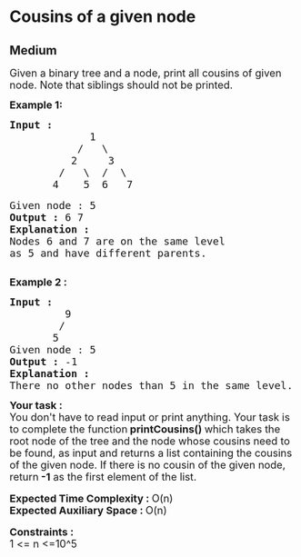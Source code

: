 # Cousins of a given node
## Medium 
<div class="problem-statement">
                <p></p><p><span style="font-size:18px">Given a binary tree and a node, print all cousins of given node. Note that siblings should not be printed.</span></p>

<p><strong><span style="font-size:18px">Example 1:</span></strong></p>

<pre><strong><span style="font-size:18px">Input : </span></strong>
<span style="font-size:18px">             1
           /   \
          2     3
        /   \  /  \
       4    5  6   7</span>

<span style="font-size:18px">Given node : 5</span>
<span style="font-size:18px"><strong>Output :</strong> 6 7</span>
<strong><span style="font-size:18px">Explanation :</span></strong>
<span style="font-size:18px">Nodes 6 and 7 are on the same level 
as 5 and have different parents.</span>

</pre>

<p><strong><span style="font-size:18px">Example 2 :</span></strong></p>

<pre><strong><span style="font-size:18px">Input :</span>
</strong><span style="font-size:18px">         9</span>
<span style="font-size:18px">        /</span>
<span style="font-size:18px">       5</span>
<span style="font-size:18px">Given node : 5</span>
<span style="font-size:18px"><strong>Output :</strong> -1</span>
<strong><span style="font-size:18px">Explanation :</span></strong>
<span style="font-size:18px">There no other nodes than 5 in the same level.</span>
</pre>

<div><span style="font-size:18px"><strong>Your task :</strong></span></div>

<div><span style="font-size:18px">You don't have to read input or print anything. Your task is to complete the function<strong> printCousins() </strong>which takes the root node of the tree and&nbsp;the node whose cousins need to be found,&nbsp;as input and returns a list containing the cousins of the given node. If there is no cousin of the given node, return<strong> -1</strong> as the first element of the list.</span></div>

<div>&nbsp;</div>

<div><span style="font-size:18px"><strong>Expected Time Complexity : </strong>O(n)</span></div>

<div><span style="font-size:18px"><strong>Expected Auxiliary Space : </strong>O(n)</span></div>

<div>&nbsp;</div>

<div><span style="font-size:18px"><strong>Constraints :</strong></span></div>

<div><span style="font-size:18px">1 &lt;= n &lt;=10^5</span></div>
 <p></p>
            </div>